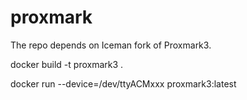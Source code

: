 # proxmark

The repo depends on Iceman fork of Proxmark3. 

docker build -t proxmark3 .

docker run --device=/dev/ttyACMxxx proxmark3:latest
